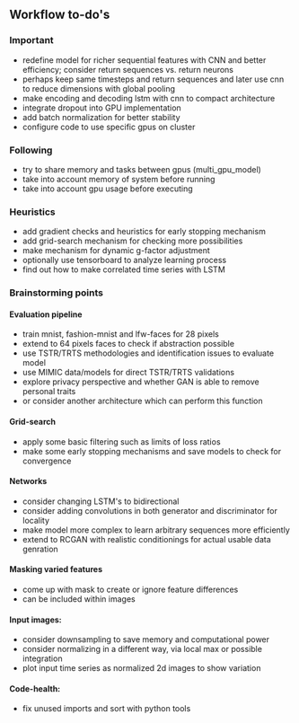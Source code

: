 ## Workflow to-do's

### Important
* redefine model for richer sequential features with CNN and better efficiency; consider return sequences vs. return neurons
* perhaps keep same timesteps and return sequences and later use cnn to reduce dimensions with global pooling
* make encoding and decoding lstm with cnn to compact architecture
* integrate dropout into GPU implementation
* add batch normalization for better stability
* configure code to use specific gpus on cluster

### Following
* try to share memory and tasks between gpus (multi\_gpu\_model)
* take into account memory of system before running
* take into account gpu usage before executing

### Heuristics
* add gradient checks and heuristics for early stopping mechanism
* add grid-search mechanism for checking more possibilities
* make mechanism for dynamic g-factor adjustment
* optionally use tensorboard to analyze learning process
* find out how to make correlated time series with LSTM

### Brainstorming points

#### Evaluation pipeline
* train mnist, fashion-mnist and lfw-faces for 28 pixels
* extend to 64 pixels faces to check if abstraction possible
* use TSTR/TRTS methodologies and identification issues to evaluate model
* use MIMIC data/models for direct TSTR/TRTS validations
* explore privacy perspective and whether GAN is able to remove personal traits
* or consider another architecture which can perform this function

#### Grid-search
* apply some basic filtering such as limits of loss ratios
* make some early stopping mechanisms and save models to check for convergence

#### Networks
* consider changing LSTM's to bidirectional
* consider adding convolutions in both generator and discriminator for locality
* make model more complex to learn arbitrary sequences more efficiently
* extend to RCGAN with realistic conditionings for actual usable data genration

#### Masking varied features
* come up with mask to create or ignore feature differences
* can be included within images

#### Input images:
* consider downsampling to save memory and computational power
* consider normalizing in a different way, via local max or possible integration
* plot input time series as normalized 2d images to show variation

#### Code-health:
* fix unused imports and sort with python tools
